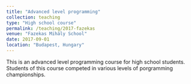 ```yaml
---
title: "Advanced level programming"
collection: teaching
type: "High school course"
permalink: /teaching/2017-fazekas
venue: "Fazekas Mihály School"
date: 2017-09-01
location: "Budapest, Hungary"
---
```

This is an advanced level programming course for high school students. Students of this course competed in various levels of porgramming championships.
